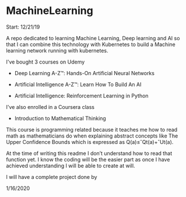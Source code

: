 
# MachineLearning

  

Start: 12/21/19

  

A repo dedicated to learning Machine Learning, Deep learning and AI so that I can combine this technology with Kubernetes to build a Machine learning network running with kubernetes.

  

I've bought 3 courses on Udemy

  

-   Deep Learning A-Z™: Hands-On Artificial Neural Networks
    
-   Artificial Intelligence A-Z™: Learn How To Build An AI
    
-   Artificial Intelligence: Reinforcement Learning in Python
    

  

I've also enrolled in a Coursera class

  

-   Introduction to Mathematical Thinking
    

  

This course is programming related because it teaches me how to read math as mathematicians do when explaining abstract concepts like The Upper Confidence Bounds which is expressed as Q(a)≤ˆQt(a)+ˆUt(a).

  

At the time of writing this readme I don’t understand how to read that function yet. I know the coding will be the easier part as once I have achieved understanding I will be able to create at will.

  

I will have a complete project done by

  

1/16/2020
